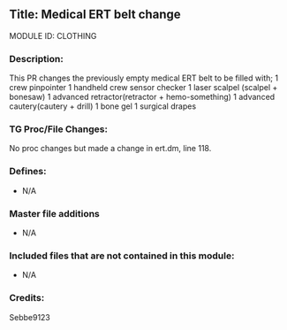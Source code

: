 ## Title: Medical ERT belt change

MODULE ID: CLOTHING

### Description:

This PR changes the previously empty medical ERT belt to be filled with;
1 crew pinpointer
1 handheld crew sensor checker
1 laser scalpel (scalpel + bonesaw)
1 advanced retractor(retractor + hemo-something)
1 advanced cautery(cautery + drill)
1 bone gel
1 surgical drapes


### TG Proc/File Changes:

No proc changes but made a change in ert.dm, line 118.

### Defines:

- N/A

### Master file additions

- N/A

### Included files that are not contained in this module:

- N/A

### Credits:

Sebbe9123
